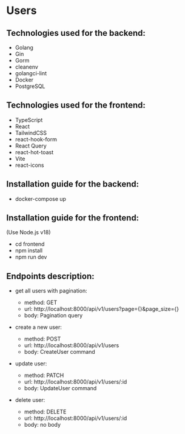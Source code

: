 # Users

## Technologies used for the backend:

- Golang
- Gin
- Gorm
- cleanenv
- golangci-lint
- Docker
- PostgreSQL

## Technologies used for the frontend:

- TypeScript
- React
- TailwindCSS
- react-hook-form
- React Query
- react-hot-toast
- Vite
- react-icons

## Installation guide for the backend:

- docker-compose up

## Installation guide for the frontend:
(Use Node.js v18)

- cd frontend
- npm install
- npm run dev

## Endpoints description:

- get all users with pagination:
  - method: GET
  - url: http://localhost:8000/api/v1/users?page={}&page_size={}
  - body: Pagination query
    
- create a new user:
  - method: POST
  - url: http://localhost:8000/api/v1/users
  - body: CreateUser command

- update user:
  - method: PATCH
  - url: http://localhost:8000/api/v1/users/:id
  - body: UpdateUser command

- delete user:
  - method: DELETE
  - url: http://localhost:8000/api/v1/users/:id
  - body: no body
